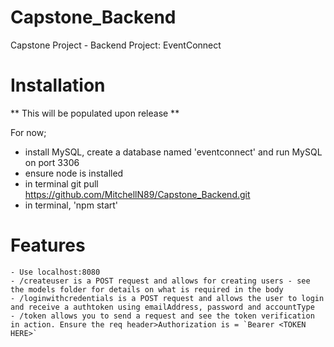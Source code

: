 # Capstone_Backend

Capstone Project - Backend
Project: EventConnect

# Installation

** This will be populated upon release **

For now;

- install MySQL, create a database named 'eventconnect' and run MySQL on port 3306
- ensure node is installed
- in terminal git pull https://github.com/MitchellN89/Capstone_Backend.git
- in terminal, 'npm start'

# Features

    - Use localhost:8080
    - /createuser is a POST request and allows for creating users - see the models folder for details on what is required in the body
    - /loginwithcredentials is a POST request and allows the user to login and receive a authtoken using emailAddress, password and accountType
    - /token allows you to send a request and see the token verification in action. Ensure the req header>Authorization is = `Bearer <TOKEN HERE>`

